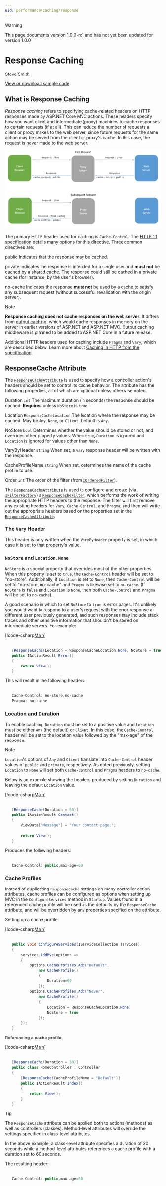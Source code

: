 ```yaml
---
uid: performance/caching/response
---
```

>[!WARNING]
> This page documents version 1.0.0-rc1 and has not yet been updated for version 1.0.0

# Response Caching

[Steve Smith](http://ardalis.com)

[View or download sample code](https://github.com/aspnet/Docs/tree/master/aspnet/performance/caching/response/sample)

## What is Response Caching

*Response caching* refers to specifying cache-related headers on HTTP responses made by ASP.NET Core MVC actions. These headers specify how you want client and intermediate (proxy) machines to cache responses to certain requests (if at all). This can reduce the number of requests a client or proxy makes to the web server, since future requests for the same action may be served from the client or proxy's cache. In this case, the request is never made to the web server.

![image](response/_static/proxy-and-cache.png)

The primary HTTP header used for caching is `Cache-Control`. The [HTTP 1.1 specification](https://tools.ietf.org/html/rfc7234#section-5.2) details many options for this directive. Three common directives are:

public
   Indicates that the response may be cached.

private
   Indicates the response is intended for a single user and **must not** be cached by a shared cache. The response could still be cached in a private cache (for instance, by the user's browser).

no-cache
   Indicates the response **must not** be used by a cache to satisfy any subsequent request (without successful revalidation with the origin server).

> [!NOTE]
> **Response caching does not cache responses on the web server**. It differs from [output caching](http://www.asp.net/mvc/overview/older-versions-1/controllers-and-routing/improving-performance-with-output-caching-cs), which would cache responses in memory on the server in earlier versions of ASP.NET and ASP.NET MVC. Output caching middleware is planned to be added to ASP.NET Core in a future release.

Additional HTTP headers used for caching include `Pragma` and `Vary`, which are described below. Learn more about [Caching in HTTP from the specification](https://tools.ietf.org/html/rfc7234#section-3).

## ResponseCache Attribute

The [`ResponseCacheAttribute`](https://docs.asp.net/projects/api/en/latest/autoapi/Microsoft/AspNetCore/Mvc/ResponseCacheAttribute/index.html) is used to specify how a controller action's headers should be set to control its cache behavior. The attribute has the following properties, all of which are optional unless otherwise noted.

Duration `int`
   The maximum duration (in seconds) the response should be cached. **Required** unless `NoStore` is `true`.

Location `ResponseCacheLocation`
   The location where the response may be cached. May be `Any`, `None`, or `Client`. Default is `Any`.

NoStore `bool`
   Determines whether the value should be stored or not, and overrides other property values. When `true`, `Duration` is ignored and `Location` is ignored for values other than `None`.

VaryByHeader `string`
   When set, a `vary` response header will be written with the response.

CacheProfileName `string`
   When set, determines the name of the cache profile to use.

Order `int`
   The order of the filter (from [`IOrderedFilter`](https://docs.asp.net/projects/api/en/latest/autoapi/Microsoft/AspNetCore/Mvc/Filters/IOrderedFilter/index.html)).

The [`ResponseCacheAttribute`](https://docs.asp.net/projects/api/en/latest/autoapi/Microsoft/AspNetCore/Mvc/ResponseCacheAttribute/index.html) is used to configure and create (via [`IFilterFactory`](https://docs.asp.net/projects/api/en/latest/autoapi/Microsoft/AspNetCore/Mvc/Filters/IFilterFactory/index.html)) a [`ResponseCacheFilter`](https://docs.asp.net/projects/api/en/latest/autoapi/Microsoft/AspNetCore/Mvc/Filters/ResponseCacheFilter/index.html), which performs the work of writing the appropriate HTTP headers to the response. The filter will first remove any existing headers for `Vary`, `Cache-Control`, and `Pragma`, and then will write out the appropriate headers based on the properties set in the [`ResponseCacheAttribute`](https://docs.asp.net/projects/api/en/latest/autoapi/Microsoft/AspNetCore/Mvc/ResponseCacheAttribute/index.html).

### The `Vary` Header

This header is only written when the `VaryByHeader` property is set, in which case it is set to that property's value.

### `NoStore` and `Location.None`

`NoStore` is a special property that overrides most of the other properties. When this property is set to `true`, the `Cache-Control` header will be set to "no-store". Additionally, if `Location` is set to `None`, then `Cache-Control` will be set to "no-store, no-cache" and `Pragma` is likewise set to `no-cache`. (If `NoStore` is `false` and `Location` is `None`, then both `Cache-Control` and `Pragma` will be set to `no-cache`).

A good scenario in which to set `NoStore` to `true` is error pages. It's unlikely you would want to respond to a user's request with the error response a different user previously generated, and such responses may include stack traces and other sensitive information that shouldn't be stored on intermediate servers. For example:

[!code-csharp[Main](./response/sample/src/ResponseCacheSample/Controllers/HomeController.cs?highlight=1)]

````csharp

   [ResponseCache(Location = ResponseCacheLocation.None, NoStore = true)]
   public IActionResult Error()
   {
       return View();
   }

   ````

This will result in the following headers:

````javascript

   Cache-Control: no-store,no-cache
   Pragma: no-cache
   ````

### Location and Duration

To enable caching, `Duration` must be set to a positive value and `Location` must be either `Any` (the default) or `Client`. In this case, the `Cache-Control` header will be set to the location value followed by the "max-age" of the response.

> [!NOTE]
> `Location`'s options of `Any` and `Client` translate into `Cache-Control` header values of `public` and `private`, respectively. As noted previously, setting `Location` to `None` will set both `Cache-Control` and `Pragma` headers to `no-cache`.

Below is an example showing the headers produced by setting `Duration` and leaving the default `Location` value.

[!code-csharp[Main](./response/sample/src/ResponseCacheSample/Controllers/HomeController.cs?highlight=1)]

````csharp

   [ResponseCache(Duration = 60)]
   public IActionResult Contact()
   {
       ViewData["Message"] = "Your contact page.";

       return View();
   }

   ````

Produces the following headers:

````javascript

   Cache-Control: public,max-age=60
   ````

### Cache Profiles

Instead of duplicating `ResponseCache` settings on many controller action attributes, cache profiles can be configured as options when setting up MVC in the `ConfigureServices` method in `Startup`. Values found in a referenced cache profile will be used as the defaults by the `ResponseCache` attribute, and will be overridden by any properties specified on the attribute.

Setting up a cache profile:

[!code-csharp[Main](./response/sample/src/ResponseCacheSample/Startup.cs?highlight=5,6,7,8,9,10,11,12,13,14,15)]

````csharp

   public void ConfigureServices(IServiceCollection services)
   {
       services.AddMvc(options =>
       {
           options.CacheProfiles.Add("Default", 
               new CacheProfile()
               {
                   Duration=60
               });
           options.CacheProfiles.Add("Never",
               new CacheProfile()
               {
                   Location = ResponseCacheLocation.None,
                   NoStore = true
               });
       });
   }


   ````

Referencing a cache profile:

[!code-csharp[Main](./response/sample/src/ResponseCacheSample/Controllers/HomeController.cs?highlight=1,4)]

````csharp

   [ResponseCache(Duration = 30)]
   public class HomeController : Controller
   {
       [ResponseCache(CacheProfileName = "Default")]
       public IActionResult Index()
       {
           return View();
       }
   }

   ````

>[!TIP]
> The `ResponseCache` attribute can be applied both to actions (methods) as well as controllers (classes). Method-level attributes will override the settings specified in class-level attributes.

In the above example, a class-level attribute specifies a duration of 30 seconds while a method-level attributes references a cache profile with a duration set to 60 seconds.

The resulting header:

````javascript

   Cache-Control: public,max-age=60
   ````
